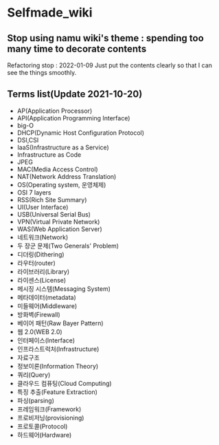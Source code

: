 # Selfmade_wiki
## **Stop using namu wiki's theme : spending too many time to decorate contents**  
Refactoring stop : 2022-01-09
Just put the contents clearly so that I can see the things smoothly.  

## Terms list(Update 2021-10-20)
- AP(Application Processor)
- API(Application Programming Interface)
- big-O
- DHCP(Dynamic Host Configuration Protocol)
- DSI,CSI
- IaaS(Infrastructure as a Service)
- Infrastructure as Code
- JPEG
- MAC(Media Access Control)
- NAT(Network Address Translation)
- OS(Operating system, 운영체제)
- OSI 7 layers
- RSS(Rich Site Summary)
- UI(User Interface)
- USB(Universal Serial Bus)
- VPN(Virtual Private Network)
- WAS(Web Application Server)
- 네트워크(Network)
- 두 장군 문제(Two Generals' Problem)
- 디더링(Dithering)
- 라우터(router)
- 라이브러리(Library)
- 라이센스(License)
- 메시징 시스템(Messaging System)
- 메타데이터(metadata)
- 미들웨어(Middleware)
- 방화벽(Firewall)
- 베이어 패턴(Raw Bayer Pattern)
- 웹 2.0(WEB 2.0)
- 인터페이스(Interface)
- 인프라스트럭처(Infrastructure)
- 자료구조
- 정보이론(Information Theory)
- 쿼리(Query)
- 클라우드 컴퓨팅(Cloud Computing)
- 특징 추출(Feature Extraction)
- 파싱(parsing)
- 프레임워크(Framework)
- 프로비저닝(provisioning)
- 프로토콜(Protocol)
- 하드웨어(Hardware)


